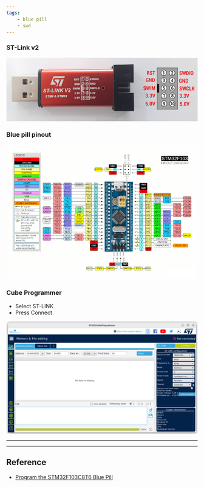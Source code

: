 ```yaml
---
tags:
    - blue pill
    - swd
---
```


### ST-Link v2

![alt text](images/st-link_v2_pinout.png)

### Blue pill pinout

![alt text](images/blue_pill_pinout.png)

### Cube Programmer
- Select ST-LINK
- Press Connect

![alt text](images/cube_programmer.png)


---



---

## Reference
- [Program the STM32F103C8T6 Blue Pill](https://www.cytron.io/tutorial/program-the-stm32f103c8t6-blue-pill-led-blinking)